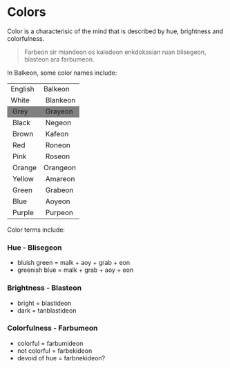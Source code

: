 # Colors
Color is a characterisic of the mind that is described by hue, brightness and colorfulness.
> Farbeon sir miandeon os kaledeon enkdokasian ruan blisegeon, blasteon ara farbumeon.

In Balkeon, some color names include:
<table>
<tbody>
<tr>
<td>English </td>
<td>Balkeon</td>
</tr>
<tr>
<td>White</td>
<td>&nbsp;Blankeon</td>
</tr>
<tr style = "background-color: gray;">
<td>&nbsp;Grey</td>
<td>&nbsp;Grayeon</td>
</tr>
<tr>
<td>&nbsp;Black</td>
<td>&nbsp;Negeon</td>
</tr>
<tr>
<td>&nbsp;Brown</td>
<td>&nbsp;Kafeon</td>
</tr>
<tr>
<td>&nbsp;Red</td>
<td>&nbsp;Roneon</td>
</tr>
<tr>
<td>&nbsp;Pink</td>
<td>&nbsp;Roseon</td>
</tr>
<tr>
<td>&nbsp;Orange</td>
<td>Orangeon</td>
</tr>
<tr>
<td>&nbsp;Yellow</td>
<td>&nbsp;Amareon</td>
</tr>
<tr>
<td>&nbsp;Green</td>
<td>&nbsp;Grabeon</td>
</tr>
<tr>
<td>&nbsp;Blue</td>
<td>&nbsp;Aoyeon</td>
</tr>
<tr>
<td>&nbsp;Purple</td>
<td>&nbsp;Purpeon</td>
</tr>
</tbody>
</table>

Color terms include:

### Hue - Blisegeon
- bluish green = malk + aoy + grab + eon
- greenish blue = malk + grab + aoy + eon

### Brightness - Blasteon 
- bright = blastideon
- dark = tanblastideon

### Colorfulness - Farbumeon
- colorful = farbumideon
- not colorful = farbekideon
- devoid of hue = farbnekideon?
